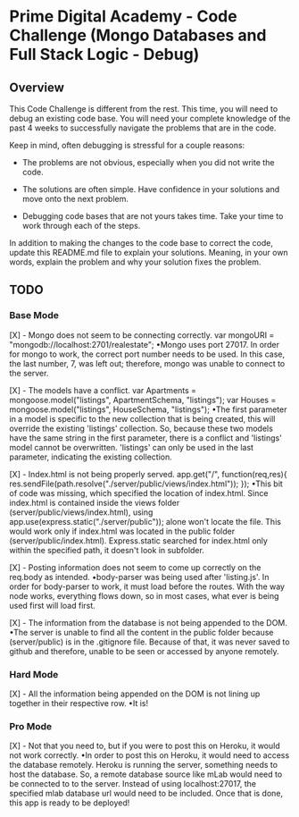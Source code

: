 # Prime Digital Academy - Code Challenge (Mongo Databases and Full Stack Logic - Debug)

## Overview

This Code Challenge is different from the rest. This time, you will need to debug an existing code base. You will need your
complete knowledge of the past 4 weeks to successfully navigate the problems that are in the code.

Keep in mind, often debugging is stressful for a couple reasons:

* The problems are not obvious, especially when you did not write the code.

* The solutions are often simple. Have confidence in your solutions and move onto the next problem.

* Debugging code bases that are not yours takes time. Take your time to work through each of the steps.


In addition to making the changes to the code base to correct the code, update this README.md file to explain your solutions. Meaning, in your own words, explain the problem and why your solution fixes the problem.


## TODO

### Base Mode
[X] - Mongo does not seem to be connecting correctly.
var mongoURI = "mongodb://localhost:2701/realestate";
•Mongo uses port 27017. In order for mongo to work, the correct port number needs to be used. In this case, the last number, 7, was left out; therefore, mongo was unable to connect to the server.

[X] - The models have a conflict.
var Apartments = mongoose.model("listings", ApartmentSchema, "listings");
var Houses = mongoose.model("listings", HouseSchema, "listings");
•The first parameter in a model is specific to the new collection that is being created, this will override the existing 'listings' collection. So, because these two models have the same string in the first parameter, there is a conflict and 'listings' model cannot be overwritten. 'listings' can only be used in the last parameter, indicating the existing collection.

[X] - Index.html is not being properly served.
app.get("/", function(req,res){
  res.sendFile(path.resolve("./server/public/views/index.html"));
});
•This bit of code was missing, which specified the location of index.html. Since index.html is contained inside the views folder (server/public/views/index.html), using app.use(express.static("./server/public")); alone won't locate the file. This would work only if index.html was located in the public folder (server/public/index.html). Express.static searched for index.html only within the specified path, it doesn't look in subfolder.

[X] - Posting information does not seem to come up correctly on the req.body as intended.
•body-parser was being used after 'listing.js'. In order for body-parser to work, it must load before the routes. With the way node works, everything flows down, so in most cases, what ever is being used first will load first.

[X] - The information from the database is not being appended to the DOM.
•The server is unable to find all the content in the public folder because (server/public) is in the .gitignore file. Because of that, it was never saved to github and therefore, unable to be seen or accessed by anyone remotely.

### Hard Mode
[X] - All the information being appended on the DOM is not lining up together in their respective row.
•It is! 

### Pro Mode
[X] - Not that you need to, but if you were to post this on Heroku, it would not work correctly.
•In order to post this on Heroku, it would need to access the database remotely. Heroku is running the server, something needs to host the database. So, a remote database source like mLab would need to be connected to to the server. Instead of using localhost:27017, the specified mlab database url would need to be included. Once that is done, this app is ready to be deployed!
